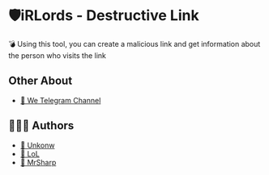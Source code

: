 
# 🛡iRLords - Destructive Link

💣 Using this tool, you can create a malicious link and get information about the person who visits the link


## Other About

 - [🔮 We Telegram Channel](https://t.me/irlords)


## 🧑🏻‍💻 Authors

- [🧨 Unkonw](https://t.me/soltan_python)
- [🧨 LoL](https://t.me/ilolilol)
- [🧨 MrSharp](https://t.me/MrSharp)

